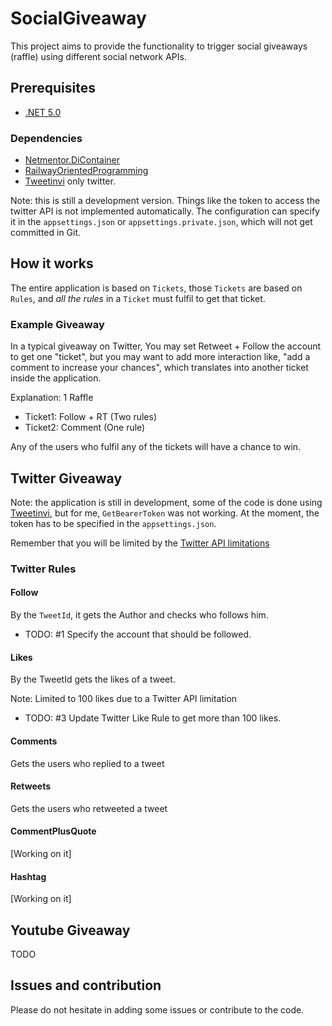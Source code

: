 # SocialGiveaway
This project aims to provide the functionality to trigger social giveaways (raffle) using different social network APIs.

## Prerequisites
- [.NET 5.0](https://dotnet.microsoft.com/download/dotnet/5.0)

### Dependencies
* [Netmentor.DiContainer](https://github.com/ElectNewt/Netmentor.DiContainer)
* [RailwayOrientedProgramming](https://github.com/ElectNewt/EjemploRop)
* [Tweetinvi](https://github.com/linvi/tweetinvi) only twitter.

Note: this is still a development version. Things like the token to access the twitter API is not implemented automatically.  The configuration can specify it in the `appsettings.json` or `appsettings.private.json`, which will not get committed in Git. 

## How it works
The entire application is based on `Tickets`, those `Tickets` are based on `Rules`, and *all the rules* in a `Ticket` must fulfil to get that ticket.

### Example Giveaway 
In a typical giveaway on Twitter, You may set Retweet + Follow the account to get one "ticket", but you may want to add more interaction like, "add a comment to increase your chances", which translates into another ticket inside the application.

Explanation:
1 Raffle
- Ticket1: Follow + RT (Two rules)
- Ticket2: Comment (One rule)

Any of the users who fulfil any of the tickets will have a chance to win.

## Twitter Giveaway
Note: the application is still in development, some of the code is done using [Tweetinvi](https://github.com/linvi/tweetinvi), but for me, `GetBearerToken` was not working. At the moment, the token has to be specified in the `appsettings.json`.


Remember that you will be limited by the [Twitter API limitations](https://developer.twitter.com/en/docs/twitter-api/rate-limits)

### Twitter Rules
#### Follow
By the `TweetId`, it gets the Author and checks who follows him.

- TODO: #1 Specify the account that should be followed.

#### Likes
By the TweetId gets the likes of a tweet.

Note: Limited to 100 likes due to a Twitter API limitation
- TODO: #3 Update Twitter Like Rule to get more than 100 likes.

#### Comments
Gets the users who replied to a tweet

#### Retweets
Gets the users who retweeted a tweet

#### CommentPlusQuote
[Working on it]

#### Hashtag
[Working on it]


## Youtube Giveaway
TODO


## Issues and contribution
Please do not hesitate in adding some issues or contribute to the code.